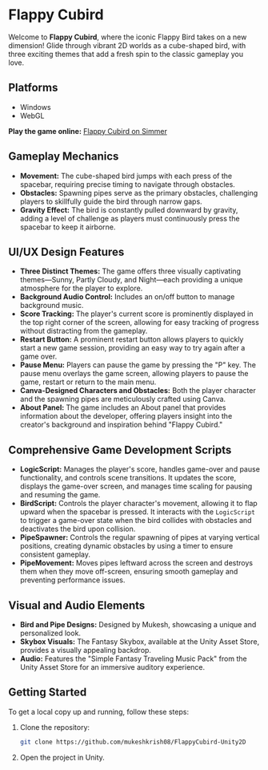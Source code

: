 # Flappy Cubird

Welcome to **Flappy Cubird**, where the iconic Flappy Bird takes on a new dimension! Glide through vibrant 2D worlds as a cube-shaped bird, with three exciting themes that add a fresh spin to the classic gameplay you love.

## Platforms

- Windows
- WebGL

**Play the game online:** [Flappy Cubird on Simmer](https://simmer.io/@MukeshKrish/flappy-cubird)

## Gameplay Mechanics

- **Movement:** The cube-shaped bird jumps with each press of the spacebar, requiring precise timing to navigate through obstacles.
- **Obstacles:** Spawning pipes serve as the primary obstacles, challenging players to skillfully guide the bird through narrow gaps.
- **Gravity Effect:** The bird is constantly pulled downward by gravity, adding a level of challenge as players must continuously press the spacebar to keep it airborne.

## UI/UX Design Features

- **Three Distinct Themes:** The game offers three visually captivating themes—Sunny, Partly Cloudy, and Night—each providing a unique atmosphere for the player to explore.
- **Background Audio Control:** Includes an on/off button to manage background music.
- **Score Tracking:** The player's current score is prominently displayed in the top right corner of the screen, allowing for easy tracking of progress without distracting from the gameplay.
- **Restart Button:** A prominent restart button allows players to quickly start a new game session, providing an easy way to try again after a game over.
- **Pause Menu:** Players can pause the game by pressing the "P" key. The pause menu overlays the game screen, allowing players to pause the game, restart or return to the main menu.
- **Canva-Designed Characters and Obstacles:** Both the player character and the spawning pipes are meticulously crafted using Canva.
- **About Panel:** The game includes an About panel that provides information about the developer, offering players insight into the creator's background and inspiration behind "Flappy Cubird."

## Comprehensive Game Development Scripts

- **LogicScript:** Manages the player's score, handles game-over and pause functionality, and controls scene transitions. It updates the score, displays the game-over screen, and manages time scaling for pausing and resuming the game.
- **BirdScript:** Controls the player character's movement, allowing it to flap upward when the spacebar is pressed. It interacts with the `LogicScript` to trigger a game-over state when the bird collides with obstacles and deactivates the bird upon collision.
- **PipeSpawner:** Controls the regular spawning of pipes at varying vertical positions, creating dynamic obstacles by using a timer to ensure consistent gameplay.
- **PipeMovement:** Moves pipes leftward across the screen and destroys them when they move off-screen, ensuring smooth gameplay and preventing performance issues.

## Visual and Audio Elements

- **Bird and Pipe Designs:** Designed by Mukesh, showcasing a unique and personalized look.
- **Skybox Visuals:** The Fantasy Skybox, available at the Unity Asset Store, provides a visually appealing backdrop.
- **Audio:** Features the "Simple Fantasy Traveling Music Pack" from the Unity Asset Store for an immersive auditory experience.

## Getting Started

To get a local copy up and running, follow these steps:

1. Clone the repository:
    ```bash
    git clone https://github.com/mukeshkrish08/FlappyCubird-Unity2D
    ```
2. Open the project in Unity.
